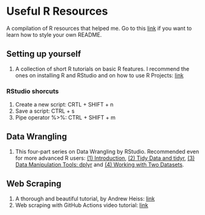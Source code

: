 # Useful R Resources
A compilation of R resources that helped me. Go to this [link](https://docs.github.com/es/get-started/writing-on-github/getting-started-with-writing-and-formatting-on-github/basic-writing-and-formatting-syntax) if you want to learn how to style your own README.

## Setting up yourself
1. A collection of short R tutorials on basic R features. I recommend the ones on installing R and RStudio and on how to use R Projects: [link](https://alexd106.github.io/intro2R/howto.html#rstudio_proj-vid)

### RStudio shorcuts
1. Create a new script: CRTL + SHIFT + n
2. Save a script: CTRL + s
3. Pipe operator %>%: CTRL + SHIFT + m

## Data Wrangling
1. This four-part series on Data Wrangling by RStudio. Recommended even for more advanced R users: [(1) Introduction](https://www.youtube.com/watch?v=jOd65mR1zfw), [(2) Tidy Data and tidyr](https://www.youtube.com/watch?v=1ELALQlO-yM), [(3) Data Manipulation Tools: dplyr](https://www.youtube.com/watch?v=Zc_ufg4uW4U&t=393s) and [(4) Working with Two Datasets](https://www.youtube.com/watch?v=AuBgYDCg1Cg).

## Web Scraping
1. A thorough and beautiful tutorial, by Andrew Heiss: [link](https://talks.andrewheiss.com/2022-seacen/presentation/#/title-slide)
2. Web scraping with GitHub Actions video tutorial: [link](https://www.youtube.com/watch?v=N3NrWMxeeJQ)
